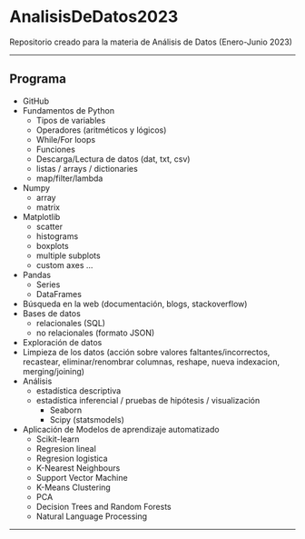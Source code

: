 # AnalisisDeDatos2023

Repositorio creado para la materia de Análisis de Datos (Enero-Junio 2023)

-----

## Programa

- GitHub
- Fundamentos de Python
	- Tipos de variables
	- Operadores (aritméticos y lógicos)
	- While/For loops
	- Funciones
	- Descarga/Lectura de datos (dat, txt, csv)
	- listas / arrays / dictionaries
	- map/filter/lambda
- Numpy
	- array
	- matrix
- Matplotlib
	- scatter
	- histograms
	- boxplots
	- multiple subplots
	- custom axes ...
- Pandas
	- Series
	- DataFrames
- Búsqueda en la web (documentación, blogs, stackoverflow)
- Bases de datos 
	- relacionales (SQL)
	- no relacionales (formato JSON)
- Exploración de datos  
- Limpieza de los datos (acción sobre valores faltantes/incorrectos, recastear, eliminar/renombrar columnas, reshape, nueva indexacion, merging/joining)
- Análisis 
	- estadística descriptiva
	- estadística inferencial / pruebas de hipótesis / visualización
		- Seaborn
		- Scipy (statsmodels)
- Aplicación de Modelos de aprendizaje automatizado
    - Scikit-learn
	- Regresion lineal
	- Regresion logistica
	- K-Nearest Neighbours
	- Support Vector Machine
	- K-Means Clustering
	- PCA
	- Decision Trees and Random Forests
	- Natural Language Processing

-----

